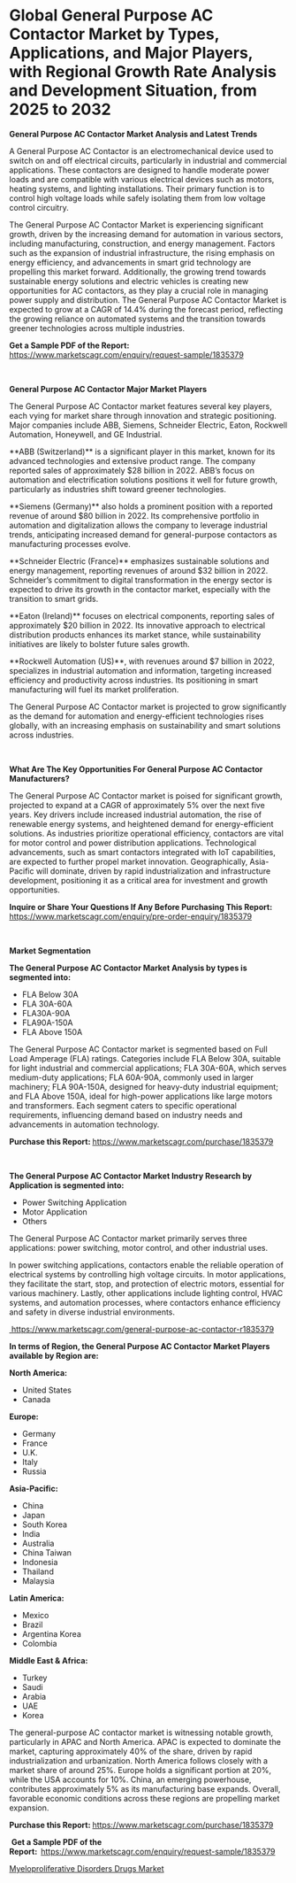 <p><h1>Global General Purpose AC Contactor Market by Types, Applications, and Major Players, with Regional Growth Rate Analysis and Development Situation, from 2025 to 2032</h1></p><p><strong>General Purpose AC Contactor Market Analysis and Latest Trends</strong></p>
<p><p>A General Purpose AC Contactor is an electromechanical device used to switch on and off electrical circuits, particularly in industrial and commercial applications. These contactors are designed to handle moderate power loads and are compatible with various electrical devices such as motors, heating systems, and lighting installations. Their primary function is to control high voltage loads while safely isolating them from low voltage control circuitry.</p><p>The General Purpose AC Contactor Market is experiencing significant growth, driven by the increasing demand for automation in various sectors, including manufacturing, construction, and energy management. Factors such as the expansion of industrial infrastructure, the rising emphasis on energy efficiency, and advancements in smart grid technology are propelling this market forward. Additionally, the growing trend towards sustainable energy solutions and electric vehicles is creating new opportunities for AC contactors, as they play a crucial role in managing power supply and distribution. The General Purpose AC Contactor Market is expected to grow at a CAGR of 14.4% during the forecast period, reflecting the growing reliance on automated systems and the transition towards greener technologies across multiple industries.</p></p>
<p><strong>Get a Sample PDF of the Report:&nbsp;</strong> <a href="https://www.marketscagr.com/enquiry/request-sample/1835379?utm_campaign=2795&utm_medium=2&utm_source=Github&utm_content=ia&utm_term=26032025&utm_id=general-purpose-ac-contactor">https://www.marketscagr.com/enquiry/request-sample/1835379</a></p>
<p>&nbsp;</p>
<p><strong>General Purpose AC Contactor Major Market Players</strong></p>
<p><p>The General Purpose AC Contactor market features several key players, each vying for market share through innovation and strategic positioning. Major companies include ABB, Siemens, Schneider Electric, Eaton, Rockwell Automation, Honeywell, and GE Industrial.</p><p>**ABB (Switzerland)** is a significant player in this market, known for its advanced technologies and extensive product range. The company reported sales of approximately $28 billion in 2022. ABB’s focus on automation and electrification solutions positions it well for future growth, particularly as industries shift toward greener technologies.</p><p>**Siemens (Germany)** also holds a prominent position with a reported revenue of around $80 billion in 2022. Its comprehensive portfolio in automation and digitalization allows the company to leverage industrial trends, anticipating increased demand for general-purpose contactors as manufacturing processes evolve.</p><p>**Schneider Electric (France)** emphasizes sustainable solutions and energy management, reporting revenues of around $32 billion in 2022. Schneider’s commitment to digital transformation in the energy sector is expected to drive its growth in the contactor market, especially with the transition to smart grids.</p><p>**Eaton (Ireland)** focuses on electrical components, reporting sales of approximately $20 billion in 2022. Its innovative approach to electrical distribution products enhances its market stance, while sustainability initiatives are likely to bolster future sales growth.</p><p>**Rockwell Automation (US)**, with revenues around $7 billion in 2022, specializes in industrial automation and information, targeting increased efficiency and productivity across industries. Its positioning in smart manufacturing will fuel its market proliferation.</p><p>The General Purpose AC Contactor market is projected to grow significantly as the demand for automation and energy-efficient technologies rises globally, with an increasing emphasis on sustainability and smart solutions across industries.</p></p>
<p>&nbsp;</p>
<p><strong>What Are The Key Opportunities For General Purpose AC Contactor Manufacturers?</strong></p>
<p><p>The General Purpose AC Contactor market is poised for significant growth, projected to expand at a CAGR of approximately 5% over the next five years. Key drivers include increased industrial automation, the rise of renewable energy systems, and heightened demand for energy-efficient solutions. As industries prioritize operational efficiency, contactors are vital for motor control and power distribution applications. Technological advancements, such as smart contactors integrated with IoT capabilities, are expected to further propel market innovation. Geographically, Asia-Pacific will dominate, driven by rapid industrialization and infrastructure development, positioning it as a critical area for investment and growth opportunities.</p></p>
<p><strong>Inquire or Share Your Questions If Any Before Purchasing This Report:</strong> <a href="https://www.marketscagr.com/enquiry/pre-order-enquiry/1835379?utm_campaign=2795&utm_medium=2&utm_source=Github&utm_content=ia&utm_term=26032025&utm_id=general-purpose-ac-contactor">https://www.marketscagr.com/enquiry/pre-order-enquiry/1835379</a></p>
<p>&nbsp;</p>
<p><strong>Market Segmentation</strong></p>
<p><strong>The General Purpose AC Contactor Market Analysis by types is segmented into:</strong></p>
<p><ul><li>FLA Below 30A</li><li>FLA 30A-60A</li><li>FLA30A-90A</li><li>FLA90A-150A</li><li>FLA Above 150A</li></ul></p>
<p><p>The General Purpose AC Contactor market is segmented based on Full Load Amperage (FLA) ratings. Categories include FLA Below 30A, suitable for light industrial and commercial applications; FLA 30A-60A, which serves medium-duty applications; FLA 60A-90A, commonly used in larger machinery; FLA 90A-150A, designed for heavy-duty industrial equipment; and FLA Above 150A, ideal for high-power applications like large motors and transformers. Each segment caters to specific operational requirements, influencing demand based on industry needs and advancements in automation technology.</p></p>
<p><strong>Purchase this Report:&nbsp;</strong><a href="https://www.marketscagr.com/purchase/1835379?utm_campaign=2795&utm_medium=2&utm_source=Github&utm_content=ia&utm_term=26032025&utm_id=general-purpose-ac-contactor">https://www.marketscagr.com/purchase/1835379</a></p>
<p>&nbsp;</p>
<p><strong>The General Purpose AC Contactor Market Industry Research by Application is segmented into:</strong></p>
<p><ul><li>Power Switching Application</li><li>Motor Application</li><li>Others</li></ul></p>
<p><p>The General Purpose AC Contactor market primarily serves three applications: power switching, motor control, and other industrial uses. </p><p>In power switching applications, contactors enable the reliable operation of electrical systems by controlling high voltage circuits. In motor applications, they facilitate the start, stop, and protection of electric motors, essential for various machinery. Lastly, other applications include lighting control, HVAC systems, and automation processes, where contactors enhance efficiency and safety in diverse industrial environments.</p></p>
<p><a href="https://www.marketscagr.com/general-purpose-ac-contactor-r1835379?utm_campaign=2795&utm_medium=2&utm_source=Github&utm_content=ia&utm_term=26032025&utm_id=general-purpose-ac-contactor">&nbsp;https://www.marketscagr.com/general-purpose-ac-contactor-r1835379</a></p>
<p><strong>In terms of Region, the General Purpose AC Contactor Market Players available by Region are:</strong></p>
<p>
    <p> <strong> North America: </strong>
        <ul>
            <li>United States</li>
            <li>Canada</li>
        </ul>
        </p> 
    <p> <strong> Europe: </strong>
        <ul>
            <li>Germany</li>
            <li>France</li>
            <li>U.K.</li>
            <li>Italy</li>
            <li>Russia</li>
        </ul>
        </p> 
    <p> <strong> Asia-Pacific: </strong>
        <ul>
            <li>China</li>
            <li>Japan</li>
            <li>South Korea</li>
            <li>India</li>
            <li>Australia</li>
            <li>China Taiwan</li>
            <li>Indonesia</li>
            <li>Thailand</li>
            <li>Malaysia</li>
        </ul>
        </p> 
    <p> <strong> Latin America: </strong>
        <ul>
            <li>Mexico</li>
            <li>Brazil</li>
            <li>Argentina Korea</li>
            <li>Colombia</li>
        </ul>
        </p> 
    <p> <strong> Middle East & Africa: </strong>
        <ul>
            <li>Turkey</li>
            <li>Saudi</li>
            <li>Arabia</li>
            <li>UAE</li>
            <li>Korea</li>
        </ul>
    </p>
    </p>
<p><p>The general-purpose AC contactor market is witnessing notable growth, particularly in APAC and North America. APAC is expected to dominate the market, capturing approximately 40% of the share, driven by rapid industrialization and urbanization. North America follows closely with a market share of around 25%. Europe holds a significant portion at 20%, while the USA accounts for 10%. China, an emerging powerhouse, contributes approximately 5% as its manufacturing base expands. Overall, favorable economic conditions across these regions are propelling market expansion.</p></p>
<p><strong>Purchase this Report: </strong><a href="https://www.marketscagr.com/purchase/1835379?utm_campaign=2795&utm_medium=2&utm_source=Github&utm_content=ia&utm_term=26032025&utm_id=general-purpose-ac-contactor">https://www.marketscagr.com/purchase/1835379</a></p>
<p>&nbsp;<strong>Get a Sample PDF of the Report:&nbsp;&nbsp;</strong><a href="https://www.marketscagr.com/enquiry/request-sample/1835379?utm_campaign=2795&utm_medium=2&utm_source=Github&utm_content=ia&utm_term=26032025&utm_id=general-purpose-ac-contactor">https://www.marketscagr.com/enquiry/request-sample/1835379</a></p>
<p><strong></strong></p>
<p><p><a href="https://github.com/GenaGaines34/Market-Research-Report-List-2/blob/main/myeloproliferative-disorders-drugs-market.md?utm_campaign=2795&utm_medium=2&utm_source=Github&utm_content=ia&utm_term=26032025&utm_id=general-purpose-ac-contactor">Myeloproliferative Disorders Drugs Market</a></p></p>